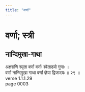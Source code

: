 ```yaml
---
title: "वर्णा"
---
```


# वर्णा; स्त्री
## नान्दिमुखा-गाथा
अक्षराणि स्मृता वर्णा वर्णाः श्वेतादयो गुणाः ।<br />वर्णा नान्दिमुखा गाथा वर्णा ज्ञेया द्विजादयः ॥ २९ ॥<br />verse 1.1.1.29<br />page 0003

